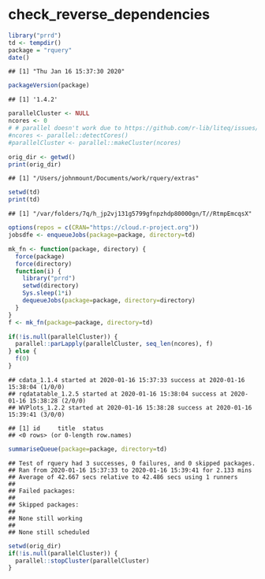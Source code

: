 check\_reverse\_dependencies
================

``` r
library("prrd")
td <- tempdir()
package = "rquery"
date()
```

    ## [1] "Thu Jan 16 15:37:30 2020"

``` r
packageVersion(package)
```

    ## [1] '1.4.2'

``` r
parallelCluster <- NULL
ncores <- 0
# # parallel doesn't work due to https://github.com/r-lib/liteq/issues/22
#ncores <- parallel::detectCores()
#parallelCluster <- parallel::makeCluster(ncores)

orig_dir <- getwd()
print(orig_dir)
```

    ## [1] "/Users/johnmount/Documents/work/rquery/extras"

``` r
setwd(td)
print(td)
```

    ## [1] "/var/folders/7q/h_jp2vj131g5799gfnpzhdp80000gn/T//RtmpEmcqsX"

``` r
options(repos = c(CRAN="https://cloud.r-project.org"))
jobsdfe <- enqueueJobs(package=package, directory=td)

mk_fn <- function(package, directory) {
  force(package)
  force(directory)
  function(i) {
    library("prrd")
    setwd(directory)
    Sys.sleep(1*i)
    dequeueJobs(package=package, directory=directory)
  }
}
f <- mk_fn(package=package, directory=td)

if(!is.null(parallelCluster)) {
  parallel::parLapply(parallelCluster, seq_len(ncores), f)
} else {
  f(0)
}
```

    ## cdata_1.1.4 started at 2020-01-16 15:37:33 success at 2020-01-16 15:38:04 (1/0/0) 
    ## rqdatatable_1.2.5 started at 2020-01-16 15:38:04 success at 2020-01-16 15:38:28 (2/0/0) 
    ## WVPlots_1.2.2 started at 2020-01-16 15:38:28 success at 2020-01-16 15:39:41 (3/0/0)

    ## [1] id     title  status
    ## <0 rows> (or 0-length row.names)

``` r
summariseQueue(package=package, directory=td)
```

    ## Test of rquery had 3 successes, 0 failures, and 0 skipped packages. 
    ## Ran from 2020-01-16 15:37:33 to 2020-01-16 15:39:41 for 2.133 mins 
    ## Average of 42.667 secs relative to 42.486 secs using 1 runners
    ## 
    ## Failed packages:   
    ## 
    ## Skipped packages:   
    ## 
    ## None still working
    ## 
    ## None still scheduled

``` r
setwd(orig_dir)
if(!is.null(parallelCluster)) {
  parallel::stopCluster(parallelCluster)
}
```
